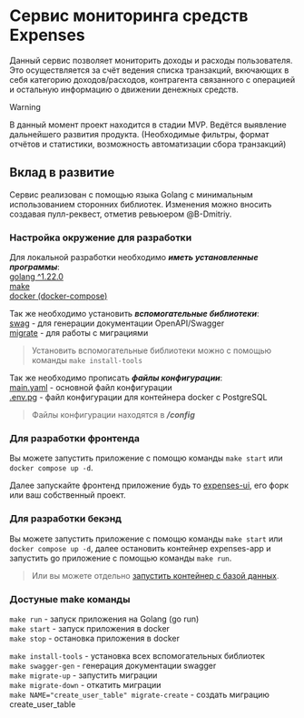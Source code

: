 # Сервис мониторинга средств Expenses
Данный сервис позволяет мониторить доходы и расходы пользователя.<br/>
Это осуществляется за счёт ведения списка транзакций, вкючающих в себя категорию доходов/расходов,
контрагента связанного с операцией и остальную информацию о движении денежных средств.<br/>

> [!WARNING]
> В данный момент проект находится в стадии MVP. Ведётся выявление дальнейшего развития продукта.
> (Необходимые фильтры, формат отчётов и статистики, возможность автоматизации сбора транзакций)

## Вклад в развитие
Сервис реализован с помощью языка Golang с минимальным использованием сторонних библиотек.
Изменения можно вносить создавая пулл-реквест, отметив ревьюером @B-Dmitriy.

### Настройка окружение для разработки
Для локальной разработки необходимо ***иметь установленные программы***: <br/>
[golang ^1.22.0](https://go.dev/)<br/>
[make](https://www.gnu.org/software/make/)<br/>
[docker (docker-compose)](https://www.docker.com/)<br/>

Так же необходимо установить ***вспомогательные библиотеки***:<br/>
[swag](github.com/swaggo/swag) - для генерации документации OpenAPI/Swagger<br/>
[migrate](github.com/golang-migrate/migrate) - для работы с миграциями<br/>
> Установить вспомогательные библиотеки можно с помощью команды `make install-tools`

Так же необходимо прописать ***файлы конфигурации***:<br/>
[main.yaml](./config/main.example.yaml) - основной файл конфигурации<br/>
[.env.pg](./config/docker/.env.pg.example) - файл конфигурации для контейнера docker с PostgreSQL<br/>
> Файлы конфигурации находятся в ***/config***

### Для разработки фронтенда
Вы можете запустить приложение с помощю команды `make start` или `docker compose up -d`.

Далее запускайте фронтенд приложение будь то [expenses-ui](https://github.com/B-Dmitriy/expenses-ui),
его форк или ваш собственный проект.

### Для разработки бекэнд
Вы можете запустить приложение с помощю команды `make start` или `docker compose up -d`, 
далее остановить контейнер expenses-app и запустить go приложение с помощью команды `make run`.
> Или вы можете отдельно [запустить контейнер с базой данных](./docs/containers.md).

### Достуные make команды
`make run` - запуск приложения на Golang (go run)<br/>
`make start` - запуск приложения в docker<br/>
`make stop` - остановка приложения в docker<br/>

`make install-tools` - установка всех вспомогательных библиотек<br/>
`make swagger-gen` - генерация документации swagger<br/>
`make migrate-up` - запустить миграции<br/>
`make migrate-down` - откатить миграции<br/>
`make NAME="create_user_table" migrate-create` - создать миграцию create_user_table<br/>
